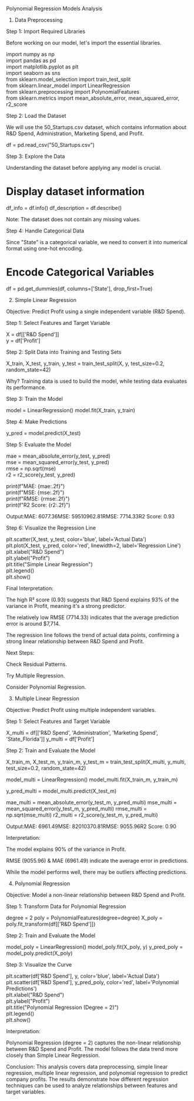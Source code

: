 Polynomial Regression Models Analysis

1. Data Preprocessing

Step 1: Import Required Libraries

Before working on our model, let's import the essential libraries.

import numpy as np  
import pandas as pd  
import matplotlib.pyplot as plt  
import seaborn as sns  
from sklearn.model_selection import train_test_split  
from sklearn.linear_model import LinearRegression  
from sklearn.preprocessing import PolynomialFeatures  
from sklearn.metrics import mean_absolute_error, mean_squared_error, r2_score  

Step 2: Load the Dataset

We will use the 50_Startups.csv dataset, which contains information about R&D Spend, Administration, Marketing Spend, and Profit.

df = pd.read_csv("50_Startups.csv")

Step 3: Explore the Data

Understanding the dataset before applying any model is crucial.

# Display dataset information
df_info = df.info()
df_description = df.describe()

Note: The dataset does not contain any missing values.

Step 4: Handle Categorical Data

Since "State" is a categorical variable, we need to convert it into numerical format using one-hot encoding.

# Encode Categorical Variables
df = pd.get_dummies(df, columns=['State'], drop_first=True)

2. Simple Linear Regression

Objective: Predict Profit using a single independent variable (R&D Spend).

Step 1: Select Features and Target Variable

X = df[['R&D Spend']]  
y = df['Profit']

Step 2: Split Data into Training and Testing Sets

X_train, X_test, y_train, y_test = train_test_split(X, y, test_size=0.2, random_state=42)

Why? Training data is used to build the model, while testing data evaluates its performance.

Step 3: Train the Model

model = LinearRegression()
model.fit(X_train, y_train)

Step 4: Make Predictions

y_pred = model.predict(X_test)

Step 5: Evaluate the Model

mae = mean_absolute_error(y_test, y_pred)  
mse = mean_squared_error(y_test, y_pred)  
rmse = np.sqrt(mse)  
r2 = r2_score(y_test, y_pred)  

print(f"MAE: {mae:.2f}")  
print(f"MSE: {mse:.2f}")  
print(f"RMSE: {rmse:.2f}")  
print(f"R2 Score: {r2:.2f}")  

Output:MAE: 6077.36MSE: 59510962.81RMSE: 7714.33R2 Score: 0.93

Step 6: Visualize the Regression Line

plt.scatter(X_test, y_test, color='blue', label='Actual Data')  
plt.plot(X_test, y_pred, color='red', linewidth=2, label='Regression Line')  
plt.xlabel("R&D Spend")  
plt.ylabel("Profit")  
plt.title("Simple Linear Regression")  
plt.legend()  
plt.show()

Final Interpretation:

The high R² score (0.93) suggests that R&D Spend explains 93% of the variance in Profit, meaning it's a strong predictor.

The relatively low RMSE (7714.33) indicates that the average prediction error is around $7,714.

The regression line follows the trend of actual data points, confirming a strong linear relationship between R&D Spend and Profit.

Next Steps:

Check Residual Patterns.

Try Multiple Regression.

Consider Polynomial Regression.

3. Multiple Linear Regression

Objective: Predict Profit using multiple independent variables.

Step 1: Select Features and Target Variable

X_multi = df[['R&D Spend', 'Administration', 'Marketing Spend', 'State_Florida']]
y_multi = df['Profit']

Step 2: Train and Evaluate the Model

X_train_m, X_test_m, y_train_m, y_test_m = train_test_split(X_multi, y_multi, test_size=0.2, random_state=42)

model_multi = LinearRegression()
model_multi.fit(X_train_m, y_train_m)

y_pred_multi = model_multi.predict(X_test_m)

mae_multi = mean_absolute_error(y_test_m, y_pred_multi)
mse_multi = mean_squared_error(y_test_m, y_pred_multi)
rmse_multi = np.sqrt(mse_multi)
r2_multi = r2_score(y_test_m, y_pred_multi)

Output:MAE: 6961.49MSE: 82010370.81RMSE: 9055.96R2 Score: 0.90

Interpretation:

The model explains 90% of the variance in Profit.

RMSE (9055.96) & MAE (6961.49) indicate the average error in predictions.

While the model performs well, there may be outliers affecting predictions.

4. Polynomial Regression

Objective: Model a non-linear relationship between R&D Spend and Profit.

Step 1: Transform Data for Polynomial Regression

degree = 2
poly = PolynomialFeatures(degree=degree)
X_poly = poly.fit_transform(df[['R&D Spend']])

Step 2: Train and Evaluate the Model

model_poly = LinearRegression()
model_poly.fit(X_poly, y)
y_pred_poly = model_poly.predict(X_poly)

Step 3: Visualize the Curve

plt.scatter(df['R&D Spend'], y, color='blue', label='Actual Data')  
plt.scatter(df['R&D Spend'], y_pred_poly, color='red', label='Polynomial Predictions')  
plt.xlabel("R&D Spend")  
plt.ylabel("Profit")  
plt.title("Polynomial Regression (Degree = 2)")  
plt.legend()  
plt.show()

Interpretation:

Polynomial Regression (degree = 2) captures the non-linear relationship between R&D Spend and Profit. The model follows the data trend more closely than Simple Linear Regression.

Conclusion:
This analysis covers data preprocessing, simple linear regression, multiple linear regression, and polynomial regression to predict company profits. The results demonstrate how different regression techniques can be used to analyze relationships between features and target variables.
